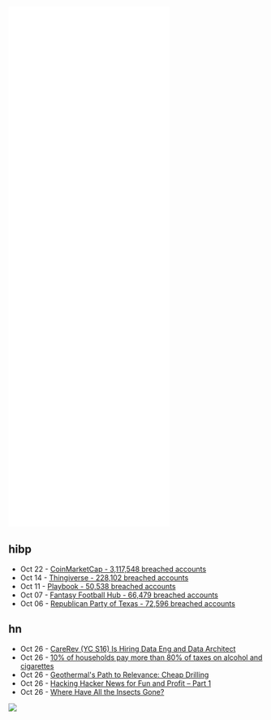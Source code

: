 ![Metrics](https://raw.githubusercontent.com/phixion/phixion/master/metrics.svg)

## hibp

<!--
for https://github.com/phixion/phixion/blob/main/.github/workflows/feeds.yml
-->
<!--START_SECTION:haveibeenpwnd-->
- Oct 22 - [CoinMarketCap - 3,117,548 breached accounts](https://haveibeenpwned.com/PwnedWebsites#CoinMarketCap)
- Oct 14 - [Thingiverse - 228,102 breached accounts](https://haveibeenpwned.com/PwnedWebsites#Thingiverse)
- Oct 11 - [Playbook - 50,538 breached accounts](https://haveibeenpwned.com/PwnedWebsites#Playbook)
- Oct 07 - [Fantasy Football Hub - 66,479 breached accounts](https://haveibeenpwned.com/PwnedWebsites#FantasyFootballHub)
- Oct 06 - [Republican Party of Texas - 72,596 breached accounts](https://haveibeenpwned.com/PwnedWebsites#RepublicanPartyOfTexas)
<!--END_SECTION:haveibeenpwnd-->

## hn

<!--
for https://github.com/phixion/phixion/blob/main/.github/workflows/feeds.yml
-->
<!--START_SECTION:hn-->
- Oct 26 - [CareRev (YC S16) Is Hiring Data Eng and Data Architect](https://news.ycombinator.com/item?id=29002941)
- Oct 26 - [10% of households pay more than 80% of taxes on alcohol and cigarettes](https://www2.nber.org/papers/w29393%23fromrss)
- Oct 26 - [Geothermal's Path to Relevance: Cheap Drilling](https://austinvernon.site/blog/drillingplan.html)
- Oct 26 - [Hacking Hacker News for Fun and Profit – Part 1](https://blog.arnica.io/hacking-hacker-news-for-fun-and-profit-part-1-41bd6a48a2c2?gi=60c4e82c053c)
- Oct 26 - [Where Have All the Insects Gone?](https://www.newyorker.com/magazine/2021/11/01/where-have-all-the-insects-gone-e-o-wilson-silent-earth)
<!--END_SECTION:hn-->

<!--
for https://yhype.me
-->
![](https://hit.yhype.me/github/profile?user_id=13013670)
